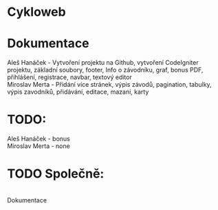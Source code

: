 # Cykloweb

# Dokumentace
Aleš Hanáček - Vytvoření projektu na Github, vytvoření CodeIgniter projektu, základní soubory, footer, Info o závodníku, graf, bonus PDF, přihlášení, registrace, navbar, textový editor
<br>Miroslav Merta - Přidání více stránek, výpis závodů, pagination, tabulky, výpis zavodníků, přidávání, editace, mazaní, karty
<br>
# TODO:
Aleš Hanáček - bonus
<br>Miroslav Merta - none
<br>
# TODO Společně:
<br>Dokumentace
